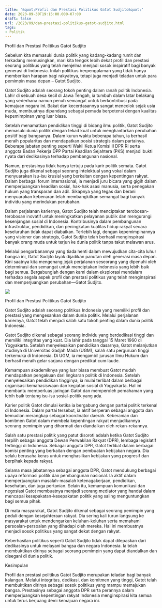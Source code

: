```yaml
---
title: '&quot;Profil dan Prestasi Politikus Gatot Sudjito&quot;'
date: 2023-09-30T19:15:00.000-07:00
draft: false
url: /2023/09/dan-prestasi-politikus-gatot-sudjito.html
tags: 
- Politik
---
```


  

Profil dan Prestasi Politikus Gatot Sudjito

  

Sebelum kita memasuki dunia politik yang kadang-kadang rumit dan terkadang memusingkan, mari kita tengok lebih dekat profil dan prestasi seorang politikus yang telah menjelma menjadi sosok inspiratif bagi banyak generasi di Indonesia. Inilah politikus berpengalaman yang tidak hanya memberikan harapan bagi rakyatnya, tetapi juga menjadi teladan untuk para pemimpin masa depan – Gatot Sudjito.

  

Gatot Sudjito adalah seorang tokoh penting dalam ranah politik Indonesia. Lahir di sebuah desa kecil di Jawa Tengah, ia tumbuh dalam latar belakang yang sederhana namun penuh semangat untuk berkontribusi pada kemajuan negara ini. Bakat dan kecerdasannya sangat mencolok sejak usia muda, membuatnya dipandang sebagai pemuda berpotensi dengan kualitas kepemimpinan yang luar biasa.

  

Setelah menamatkan pendidikan tinggi di bidang ilmu politik, Gatot Sudjito memasuki dunia politik dengan tekad kuat untuk menghantarkan perubahan positif bagi bangsanya. Dalam kurun waktu beberapa tahun, ia berhasil meraih popularitas dan mendapatkan posisi strategis dalam partainya. Beberapa jabatan penting seperti Wakil Ketua Komisi II DPR RI serta anggota Badan Pekerja DPP Partai Keadilan Sejahtera (PKS) menjadi bukti nyata dari dedikasinya terhadap pembangunan nasional.

  

Namun, prestasinya tidak hanya tertuju pada karir politik semata. Gatot Sudjito juga dikenal sebagai seorang intelektual yang vokal dalam menyuarakan isu-isu krusial yang berkaitan dengan kepentingan rakyat. Dalam berbagai forum internasional, ia menjadi juru bicara yang gigih dalam memperjuangkan keadilan sosial, hak-hak asasi manusia, serta penegakan hukum yang transparan dan adil. Sikapnya yang tegas dan berani menyuarakan kebenaran telah membangkitkan semangat bagi banyak individu yang merindukan perubahan.

  

Dalam perjalanan kariernya, Gatot Sudjito telah menciptakan terobosan-terobosan inovatif untuk meningkatkan pelayanan publik dan mengurangi kesenjangan sosial di Indonesia. Kontribusinya dalam pembangunan infrastruktur, pendidikan, dan peningkatan kualitas hidup rakyat secara keseluruhan tidak dapat diabaikan. Terlebih lagi, dengan kepemimpinannya yang visioner dan strategis, Gatot Sudjito telah berhasil menginspirasi banyak orang muda untuk terjun ke dunia politik tanpa takut melawan arus.

  

Melalui pengorbanannya yang tiada henti dalam mewujudkan cita-cita luhur bangsa ini, Gatot Sudjito layak dijadikan panutan oleh generasi masa depan. Kini saatnya kita mengenang jejak perjalanan seseorang yang dipenuhi oleh determinasi dan semangat untuk menciptakan Indonesia yang lebih baik bagi semua. Bergabunglah dengan kami dalam eksplorasi mendalam terhadap segala aspek profil dan prestasi politikus yang telah menginspirasi dan memperjuangkan perubahan—Gatot Sudjito.

  

![](https://www.ngopibareng.id/images/imagecache/20210119051931img20210119052402.jpg)

  

Profil dan Prestasi Politikus Gatot Sudjito

  

Gatot Sudjito adalah seorang politikus Indonesia yang memiliki profil dan prestasi yang mengesankan dalam dunia politik. Melalui perjalanan kariernya, Gatot telah menjadi salah satu tokoh penting dalam dunia politik Indonesia.

  

Gatot Sudjito dikenal sebagai seorang individu yang berdedikasi tinggi dan memiliki integritas yang kuat. Dia lahir pada tanggal 15 Maret 1960 di Yogyakarta. Setelah menyelesaikan pendidikan dasarnya, Gatot melanjutkan studinya di Universitas Gadjah Mada (UGM), salah satu perguruan tinggi terkemuka di Indonesia. Di UGM, ia mengambil jurusan Ilmu Hukum dan berhasil meraih gelar sarjana dengan predikat cum laude.

  

Kemampuan akademiknya yang luar biasa membuat Gatot mudah mendapatkan pengakuan dari lingkaran politik di Indonesia. Setelah menyelesaikan pendidikan tingginya, ia mulai terlibat dalam berbagai organisasi kemahasiswaan dan kegiatan sosial di Yogyakarta. Hal ini membantu memperluas jaringan Gatot dan memperoleh pemahaman yang lebih baik tentang isu-isu sosial-politik yang ada.

  

Karier politik Gatot dimulai ketika ia bergabung dengan partai politik terkenal di Indonesia. Dalam partai tersebut, ia aktif berperan sebagai anggota dan kemudian merangkap sebagai koordinator daerah. Keberanian dan komitmen Gatot dalam membela kepentingan rakyat menjadikannya seorang pemimpin yang dihormati dan diandalkan oleh rekan-rekannya.

  

Salah satu prestasi politik yang patut disoroti adalah ketika Gatot Sudjito terpilih sebagai anggota Dewan Perwakilan Rakyat (DPR), lembaga legislatif tertinggi di Indonesia. Sebagai anggota DPR, Gatot terlibat dalam berbagai komisi penting yang berkaitan dengan pembuatan kebijakan negara. Dia selalu berusaha keras untuk menghasilkan kebijakan yang progresif dan berpihak kepada rakyat.

  

Selama masa jabatannya sebagai anggota DPR, Gatot mendukung berbagai upaya reformasi politik dan pembangunan nasional. Ia aktif dalam memperjuangkan masalah-masalah ketenagakerjaan, pendidikan, kesehatan, dan juga pertanian. Selain itu, kemampuan komunikasi dan negosiasi Gatot membuatnya menjadi seorang mediator yang handal dalam mencapai kesepakatan-kesepakatan politik yang saling menguntungkan bagi semua pihak.

  

Di mata masyarakat, Gatot Sudjito dikenal sebagai seorang pemimpin yang peduli dengan kesejahteraan rakyat. Dia sering kali turun langsung ke masyarakat untuk mendengarkan keluhan-keluhan serta memahami persoalan-persoalan yang dihadapi oleh mereka. Hal ini membuatnya menjadi sosok politikus yang sangat dekat dengan rakyat.

  

Keberhasilan politikus seperti Gatot Sudjito tidak dapat dilepaskan dari dedikasinya untuk melayani bangsa dan negara Indonesia. Ia telah membuktikan dirinya sebagai seorang pemimpin yang dapat diandalkan dan disegani di dunia politik.

  

Kesimpulan  
  
Profil dan prestasi politikus Gatot Sudjito merupakan teladan bagi banyak kalangan. Melalui integritas, dedikasi, dan komitmen yang tinggi, Gatot telah membuktikan dirinya sebagai sosok politikus yang mampu memajukan bangsa. Prestasinya sebagai anggota DPR serta perannya dalam memperjuangkan kepentingan rakyat Indonesia menginspirasi kita semua untuk terus berjuang demi kemajuan negara ini.